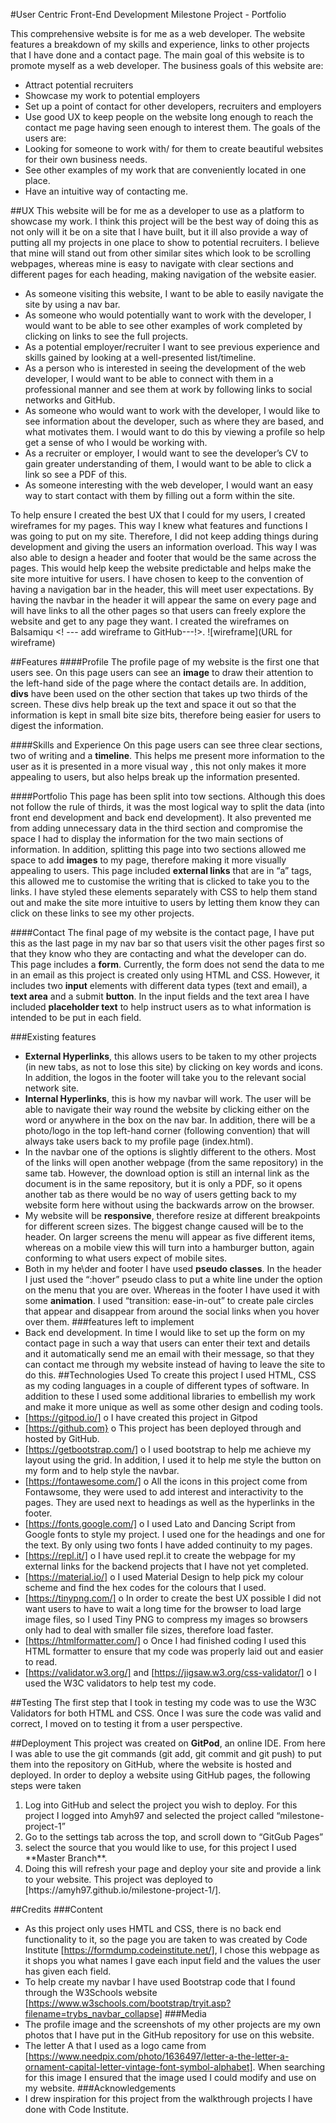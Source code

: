 #User Centric Front-End Development Milestone Project - Portfolio

This comprehensive website is for me as a web developer. The website features a breakdown of my skills and experience, links to other projects that I have done and a contact page. The main goal of this website is to promote myself as a web developer. 
The business goals of this website are:
-	Attract potential recruiters
-	Showcase my work to potential employers
-	Set up a point of contact for other developers, recruiters and employers
-	Use good UX to keep people on the website long enough to reach the contact me page having seen enough to interest them.
The goals of the users are:
-	Looking for someone to work with/ for them to create beautiful websites for their own business needs.
-	See other examples of my work that are conveniently located in one place. 
-	Have an intuitive way of contacting me. 


##UX
This website will be for me as a developer to use as a platform to showcase my work. I think this project will be the best way of doing this as not only will it be on a site that I have built, but it ill also provide a way of putting all my projects in one place to show to potential recruiters. I believe that mine will stand out from other similar sites which look to be scrolling webpages, whereas mine is easy to navigate with clear sections and different pages for each heading, making navigation of the website easier. 

-	As someone visiting this website, I want to be able to easily navigate the site by using a nav bar.
-	As someone who would potentially want to work with the developer, I would want to be able to see other examples of work completed by clicking on links to see the full projects. 
-	As a potential employer/recruiter I want to see previous experience and skills gained by looking at a well-presented list/timeline.
-	As a person who is interested in seeing the development of the web developer, I would want to be able to connect with them in a professional manner and see them at work by following links to social networks and GitHub.
-	As someone who would want to work with the developer, I would like to see information about the developer, such as where they are based, and what motivates them. I would want to do this by viewing a profile so help get a sense of who I would be working with.
-	As a recruiter or employer, I would want to see the developer’s CV to gain greater understanding of them, I would want to be able to click a link so see a PDF of this. 
-	As someone interesting with the web developer, I would want an easy way to start contact with them by filling out a form within the site. 

To help ensure I created the best UX that I could for my users, I created wireframes for my pages. This way I knew what features and functions I was going to put on my site. Therefore, I did not keep adding things during development and giving the users an information overload. This way I was also able to design a header and footer that would be the same across the pages. This would help keep the website predictable and helps make the site more intuitive for users. I have chosen to keep to the convention of having a navigation bar in the header, this will meet user expectations. By having the navbar in the header it will appear the same on every page and will have links to all the other pages so that users can freely explore the website and get to any page they want. I created the wireframes on Balsamiqu <! --- add wireframe to GitHub---!>. ![wireframe](URL for wireframe)

##Features
####Profile
The profile page of my website is the first one that users see. On this page users can see an **image** to draw their attention to the left-hand side of the page where the contact details are. In addition, **divs** have been used on the other section that takes up two thirds of the screen. These divs help break up the text and space it out so that the information is kept in small bite size bits, therefore being easier for users to digest the information. 

####Skills and Experience
On this page users can see three clear sections, two of writing and a **timeline**. This helps me present more information to the user as it is presented in a more visual way , this not only makes it more appealing to users, but also helps break up the information presented. 

####Portfolio
This page has been split into tow sections. Although this does not follow the rule of thirds, it was the most logical way to split the data (into front end development and back end development). It also prevented me from adding unnecessary data in the third section and compromise the space I had to display the information for the two main sections of information. In addition, splitting this page into two sections allowed me space to add **images** to my page, therefore making it more visually appealing to users. This page included **external links** that are in “a” tags, this allowed me to customise the writing that is clicked to take you to the links. I have styled these elements separately with CSS to help them stand out and make the site more intuitive to users by letting them know they can click on these links to see my other projects. 

####Contact
The final page of my website is the contact page, I have put this as the last page in my nav bar so that users visit the other pages first so that they know who they are contacting and what the developer can do. This page includes a **form**. Currently, the form does not send the data to me in an email as this project is created only using HTML and CSS. However, it includes two **input** elements with different data types (text and email), a **text area** and a submit **button**. In the input fields and the text area I have included **placeholder text** to help instruct users as to what information is intended to be put in each field. 


###Existing features
-	**External Hyperlinks**, this allows users to be taken to my other projects (in new tabs, as not to lose this site) by clicking on key words and icons. In addition, the logos in the footer will take you to the relevant social network site. 
-	**Internal Hyperlinks**, this is how my navbar will work. The user will be able to navigate their way round the website by clicking either on the word or anywhere in the box on the nav bar. In addition, there will be a photo/logo in the top left-hand corner (following convention)  that will always take users back to my profile page (index.html). 
-	In the navbar one of the options is slightly different to the others. Most of the links will open another webpage (from the same repository) in the same tab. However, the download option is still an internal link as the document is in the same repository, but it is only a PDF, so it opens another tab as there would be no way of users getting back to my website form here without using the backwards arrow on the browser. 
-	My website will be **responsive**, therefore resize at different breakpoints for different screen sizes. The biggest change caused will be to the header. On larger screens the menu will appear as five different items, whereas on a mobile view this will turn into a hamburger button, again conforming to what users expect of mobile sites. 
-	Both in my he\der and footer I have used **pseudo classes**. In the header I just used the “:hover” pseudo class to put a white line under the option on the menu that you are over. Whereas in the footer I have used it with some **animation**. I used “transition: ease-in-out” to create pale circles that appear and disappear from around the social links when you hover over them.
###features left to implement
-	Back end development. In time I would like to set up the form on my contact page in such a way that users can enter their text and details and it automatically send me an email with their message, so that they can contact me through my website instead of having to leave the site to do this. 
##Technologies Used
 To create this project I used HTML, CSS as my coding languages in a couple of different types of software. In addition to these I used some additional libraries to embellish my work and make it more unique as well as some other design and coding tools. 
-	[https://gitpod.io/]
o	I have created this project in Gitpod
-	[https://github.com}
o	This project has been deployed through and hosted by GitHub. 
-	[https://getbootstrap.com/]
o	I used bootstrap to help me achieve my layout using the grid. In addition, I used it to help me style the button on my form and to help style the navbar. 
-	[https://fontawesome.com/]
o	All the icons in this project come from Fontawsome, they were used to add interest and interactivity to the pages. They are used next to headings as well as the hyperlinks in the footer.
-	[https://fonts.google.com/]
o	I used Lato and Dancing Script from Google fonts to style my project. I used one for the headings and one for the text. By only using two fonts I have added continuity to my pages. 
-	[https://repl.it/]
o	I have used repl.it to create the webpage for my external links for the backend projects that I have not yet completed. 
-	[https://material.io/]
o	I used Material Design to help pick my colour scheme and find the hex codes for the colours that I used. 
-	[https://tinypng.com/]
o	In order to create the best UX possible I did not want users to have to wait a long time for the browser to load large image files, so I used Tiny PNG to compress my images so browsers only had to deal with smaller file sizes, therefore load faster. 
-	[https://htmlformatter.com/]
o	Once I had finished coding I used this HTML formatter to ensure that my code was properly laid out and easier to read. 
-	[https://validator.w3.org/] and [https://jigsaw.w3.org/css-validator/]
o	I used the W3C validators to help test my code. 


##Testing
The first step that I took in testing my code was to use the W3C Validators for both HTML and CSS. Once I was sure the code was valid and correct, I moved on to testing it from a user perspective. 
<!------ use user storied from UX section once site it built----------->
##Deployment
 This project was created on **GitPod**, an online IDE. From here I was able to use the git commands (git add, git commit and git push) to put them into the repository on GitHub, where the website is hosted and deployed. In order to deploy a website using GitHub pages, the following steps were taken 
<ol>
	<li>Log into GitHub and select the project you wish to deploy. For this project I logged into Amyh97 and selected the project called “milestone-project-1”</li>
	<li>Go to the settings tab across the top, and scroll down to “GitGub Pages”</li>
	<li>select the source that you would like to use, for this project I used **Master    Branch**.</li>
	<li>Doing this will refresh your page and deploy your site and provide a link to your website. This project was deployed to [https://amyh97.github.io/milestone-project-1/].</li>
</ol>

##Credits
###Content
-	As this project only uses HMTL and CSS, there is no back end functionality to it, so the page you are taken to was created by Code Institute [https://formdump.codeinstitute.net/], I chose this webpage as it shops you what names I gave each input field and the values the user has given each field. 
-	To help create my navbar I have used Bootstrap code that I found through the W3Schools website [https://www.w3schools.com/bootstrap/tryit.asp?filename=trybs_navbar_collapse]
###Media
-	The profile image and the screenshots of my other projects are my own photos that I have put in the GitHub repository for use on this website. 
-	The letter A that I used as a logo came from [https://www.needpix.com/photo/1636497/letter-a-the-letter-a-ornament-capital-letter-vintage-font-symbol-alphabet]. When searching for this image I ensured that the image used I could modify and use on my website. 
###Acknowledgements
-	I drew inspiration for this project from the walkthrough projects I have done with Code Institute. 
